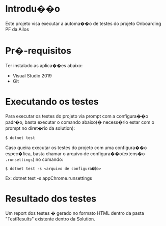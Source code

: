 # Introdu��o 
Este projeto visa executar a automa��o de testes do projeto Onboarding PF da Ailos 

# Pr�-requisitos
Ter instalado as aplica��es abaixo:
- Visual Studio 2019
- Git

# Executando os testes
Para executar os testes do projeto via prompt com a configura��o padr�o, basta executar o comando abaixo(� necess�rio estar com o prompt no diret�rio da solution):

	$ dotnet test

Caso queira executar os testes do projeto com uma configura��o espec�fica, basta chamar o arquivo de configura��o(extens�o `.runsettings`) no comando:

	$ dotnet test -s <arquivo de configura��o>

Ex: dotnet test -s appChrome.runsettings

# Resultado dos testes
Um report dos testes � gerado no formato HTML dentro da pasta "TestResults" existente dentro da Solution.

